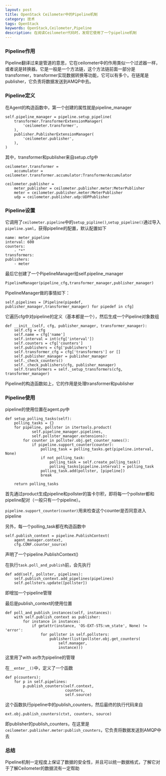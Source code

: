 ```yaml
---
layout: post
title: OpenStack Ceilometer中的Pipeline机制
category: 技术
tags: OpenStack
keywords: OpenStack,Ceilometer,Pipeline
description: 在阅读Ceilometer代码时，发现它使用了一个pipeline机制
---
```

### Pipeline作用
Pipeline翻译过来是管道的意思，它在ceilometer中的作用类似一个过滤器一样，或者说是转换器。它是一般是一个方法链，这个方法链前面一部分是transformer，transformer实现数据转换等功能，它可以有多个。在链尾是publisher，它负责将数据发送到AMQP中去。

### Pipeline定义
在Agent的构造函数中，第一个创建的属性就是pipeline_manager

    self.pipeline_manager = pipeline.setup_pipeline(
        transformer.TransformerExtensionManager(
            'ceilometer.transformer',
        ),
        publisher.PublisherExtensionManager(
            'ceilometer.publisher',
        ),
    )

其中，transformer和publisher来自setup.cfg中

    ceilometer.transformer =
        accumulator = ceilometer.transformer.accumulator:TransformerAccumulator

    ceilometer.publisher =
        meter_publisher = ceilometer.publisher.meter:MeterPublisher
        meter = ceilometer.publisher.meter:MeterPublisher
        udp = ceilometer.publisher.udp:UDPPublisher

### Pipeline设置
它调用了`ceilometer.pipeline`中的`setup_pipline()`,`setup_pipeline()`通过导入`pipeline.yaml`，获得pipeline的配置，默认配置如下

    name: meter_pipeline
    interval: 600
    counters:
        - "*"
    transformers:
    publishers:
        - meter

最后它创建了一个PipelineManager给self.pipeline_manager
    
    PipelineManager(pipeline_cfg,transformer_manager,publisher_manager)


PipelineManager做的事情如下：
    
    self.pipelines = [Pipeline(pipedef, publisher_manager,transformer_manager) for pipedef in cfg]

它遍历cfg中对pipeline的定义（基本都是一个），然后生成一个Pipeline对象数组

    def __init__(self, cfg, publisher_manager, transformer_manager):
        self.cfg = cfg
        self.name = cfg['name']
        self.interval = int(cfg['interval'])
        self.counters = cfg['counters']
        self.publishers = cfg['publishers']
        self.transformer_cfg = cfg['transformers'] or []
        self.publisher_manager = publisher_manager
        self._check_counters()
        self._check_publishers(cfg, publisher_manager)
        self.transformers = self._setup_transformers(cfg, transformer_manager)

Pipeline的构造函数如上，它的作用是处理transformer和publisher

### Pipeline使用
pipeline的使用位置在agent.py中

    def setup_polling_tasks(self):
        polling_tasks = {}
        for pipeline, pollster in itertools.product(
                self.pipeline_manager.pipelines,
                self.pollster_manager.extensions):
            for counter in pollster.obj.get_counter_names():
                if pipeline.support_counter(counter):
                    polling_task = polling_tasks.get(pipeline.interval, None)
                    if not polling_task:
                        polling_task = self.create_polling_task()
                        polling_tasks[pipeline.interval] = polling_task
                    polling_task.add(pollster, [pipeline])
                    break

        return polling_tasks

首先通过product生成pipeline和pollster的笛卡尔积，即将每一个pollster都和pipeline配对（一般只有一个pipeline）。

`pipeline.support_counter(counter)`用来检查这个counter是否同意进入pipeline

另外，每一个polling_task都在构造函数中

    self.publish_context = pipeline.PublishContext(
        agent_manager.context,
        cfg.CONF.counter_source)

声明了一个pipeline.PublishContext()

在执行`task.poll_and_publish`前，会先执行

    def add(self, pollster, pipelines):
        self.publish_context.add_pipelines(pipelines)
        self.pollsters.update([pollster])

即增加一个pipeline管理

最后是publish_context的使用位置

    def poll_and_publish_instances(self, instances):
        with self.publish_context as publisher:
            for instance in instances:
                if getattr(instance, 'OS-EXT-STS:vm_state', None) != 'error':
                    for pollster in self.pollsters:
                        publisher(list(pollster.obj.get_counters(
                            self.manager,
                            instance)))

这里用了with as作为pipeline的管理

在`__enter__()`中，定义了一个函数

    def p(counters):
        for p in self.pipelines:
            p.publish_counters(self.context,
                               counters,
                               self.source)

这个函数执行pipeline中的publish_counters，然后最终的执行代码来自

    ext.obj.publish_counters(ctxt, counters, source)

即publisher的publish_counters，在这里是`ceilometer.publisher.meter:publish_counters`，它负责将数据发送到AMQP中去

### 总结
Pipeline机制一定程度上保证了数据的安全性，并且可以统一数据格式，了解它对于了解Ceilometer的数据流有一定帮助